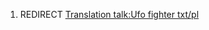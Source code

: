 1.  REDIRECT [Translation talk:Ufo fighter
    txt/pl](Translation_talk:Ufo_fighter_txt/pl "wikilink")